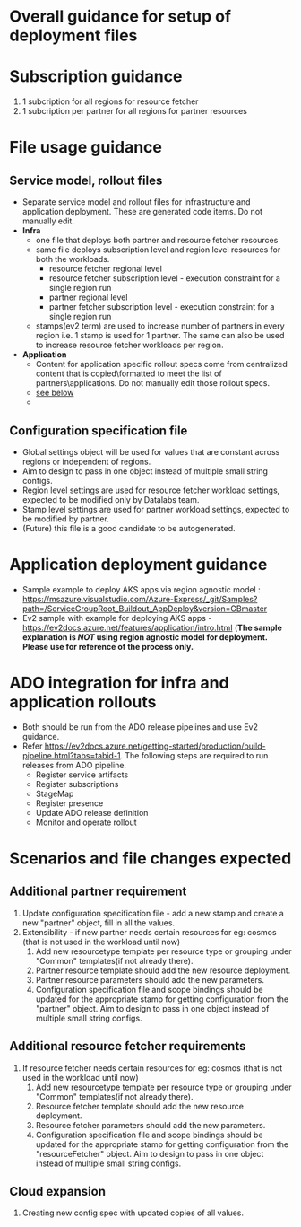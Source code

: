 # Overall guidance for setup of deployment files

# Subscription guidance

1. 1 subcription for all regions for resource fetcher
2. 1 subcription per partner for all regions for partner resources

# File usage guidance

## Service model, rollout files

- Separate service model and rollout files for infrastructure and application deployment. These are generated code items. Do not manually edit.
- **Infra**
  - one file that deploys both partner and resource fetcher resources
  - same file deploys subscription level and region level resources for both the workloads.
    - resource fetcher regional level
    - resource fetcher subscription level - execution constraint for a single region run
    - partner regional level
    - partner fetcher subscription level - execution constraint for a single region run
  - stamps(ev2 term) are used to increase number of partners in every region i.e. 1 stamp is used for 1 partner. The same can also be used to increase resource fetcher workloads per region.
- **Application**
  - Content for application specific rollout specs come from centralized content that is copied\formatted to meet the list of partners\applications. Do not manually edit those rollout specs.
  - [see below](#application-deployment-guidance)
  -

## Configuration specification file

- Global settings object will be used for values that are constant across regions or independent of regions.
- Aim to design to pass in one object instead of multiple small string configs.
- Region level settings are used for resource fetcher workload settings, expected to be modified only by Datalabs team.
- Stamp level settings are used for partner workload settings, expected to be modified by partner.
- (Future) this file is a good candidate to be autogenerated.

# Application deployment guidance

- Sample example to deploy AKS apps via region agnostic model : https://msazure.visualstudio.com/Azure-Express/_git/Samples?path=/ServiceGroupRoot_Buildout_AppDeploy&version=GBmaster
- Ev2 sample with example for deploying AKS apps - https://ev2docs.azure.net/features/application/intro.html (**The sample explanation is _NOT_ using region agnostic model for deployment. Please use for reference of the process only.**

# ADO integration for infra and application rollouts

- Both should be run from the ADO release pipelines and use Ev2 guidance.
- Refer https://ev2docs.azure.net/getting-started/production/build-pipeline.html?tabs=tabid-1. The following steps are required to run releases from ADO pipeline.
  - Register service artifacts
  - Register subscriptions
  - StageMap
  - Register presence
  - Update ADO release definition
  - Monitor and operate rollout

# Scenarios and file changes expected

## Additional partner requirement

1. Update configuration specification file - add a new stamp and create a new "partner" object, fill in all the values.
2. Extensibility - if new partner needs certain resources for eg: cosmos (that is not used in the workload until now)
   1. Add new resourcetype template per resource type or grouping under "Common" templates(if not already there).
   2. Partner resource template should add the new resource deployment.
   3. Partner resource parameters should add the new parameters.
   4. Configuration specification file and scope bindings should be updated for the appropriate stamp for getting configuration from the "partner" object. Aim to design to pass in one object instead of multiple small string configs.

## Additional resource fetcher requirements

1. If resource fetcher needs certain resources for eg: cosmos (that is not used in the workload until now)
   1. Add new resourcetype template per resource type or grouping under "Common" templates(if not already there).
   2. Resource fetcher template should add the new resource deployment.
   3. Resource fetcher parameters should add the new parameters.
   4. Configuration specification file and scope bindings should be updated for the appropriate stamp for getting configuration from the "resourceFetcher" object. Aim to design to pass in one object instead of multiple small string configs.

## Cloud expansion

1. Creating new config spec with updated copies of all values.
